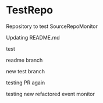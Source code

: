 # TestRepo
Repository to test SourceRepoMonitor

Updating README.md

test

readme branch

new test branch

testing PR again

testing new refactored event monitor
